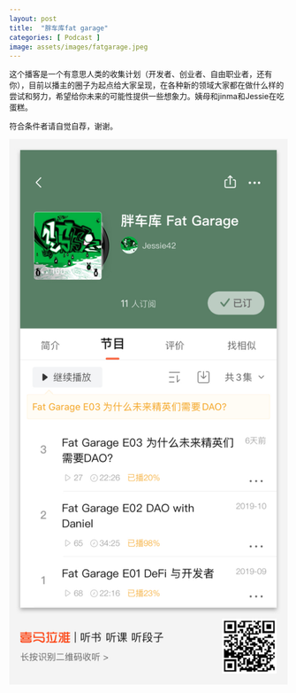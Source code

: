 ```yaml
---
layout: post
title:  "胖车库fat garage"
categories: [ Podcast ]
image: assets/images/fatgarage.jpeg
---
```


这个播客是一个有意思人类的收集计划（开发者、创业者、自由职业者，还有你），目前以播主的圈子为起点给大家呈现，在各种新的领域大家都在做什么样的尝试和努力，希望给你未来的可能性提供一些想象力。姨母和jinma和Jessie在吃蛋糕。

符合条件者请自觉自荐，谢谢。

![walking](/assets/images/喜马拉雅封面.jpg)